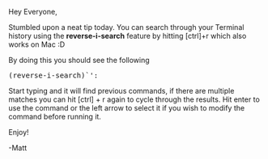 Hey Everyone,

Stumbled upon a neat tip today. You can search through your Terminal history using the __reverse-i-search__ feature by hitting [ctrl]+r which also works on Mac :D

By doing this you should see the following

<pre>
(reverse-i-search)`':
</pre>

Start typing and it will find previous commands, if there are multiple matches you can hit [ctrl] + r again to cycle through the results. Hit enter to use the command or the left arrow to select it if you wish to modify the command before running it.

Enjoy!

-Matt